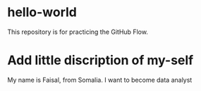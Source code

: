 # hello-world
This repository is for practicing the GitHub Flow.
# Add little discription of my-self
My name is Faisal, from Somalia. I want to become data analyst
